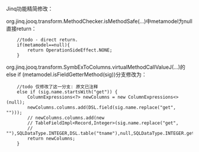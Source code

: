 Jinq功能精简修改：

org.jinq.jooq.transform.MethodChecker.isMethodSafe(...)中metamodel为null直接return：

        //todo - direct return.
        if(metamodel==null){
            return OperationSideEffect.NONE;
        }


org.jinq.jooq.transform.SymbExToColumns.virtualMethodCallValueJ(...)的else if (metamodel.isFieldGetterMethod(sig))分支修改为：

        //todo 仅修改了这一分支: 原文已注释
        else if (sig.name.startsWith("get")) {
            ColumnExpressions<?> newColumns = new ColumnExpressions<>(null);
            newColumns.columns.add(DSL.field(sig.name.replace("get", "")));
            // newColumns.columns.add(new
            // TableFieldImpl<Record,Integer>(sig.name.replace("get",
            // ""),SQLDataType.INTEGER,DSL.table("tname"),null,SQLDataType.INTEGER.getBinding()));
            return newColumns;
        }